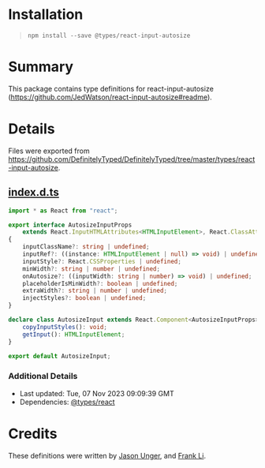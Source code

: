 # Installation
> `npm install --save @types/react-input-autosize`

# Summary
This package contains type definitions for react-input-autosize (https://github.com/JedWatson/react-input-autosize#readme).

# Details
Files were exported from https://github.com/DefinitelyTyped/DefinitelyTyped/tree/master/types/react-input-autosize.
## [index.d.ts](https://github.com/DefinitelyTyped/DefinitelyTyped/tree/master/types/react-input-autosize/index.d.ts)
````ts
import * as React from "react";

export interface AutosizeInputProps
    extends React.InputHTMLAttributes<HTMLInputElement>, React.ClassAttributes<HTMLInputElement>
{
    inputClassName?: string | undefined;
    inputRef?: ((instance: HTMLInputElement | null) => void) | undefined;
    inputStyle?: React.CSSProperties | undefined;
    minWidth?: string | number | undefined;
    onAutosize?: ((inputWidth: string | number) => void) | undefined;
    placeholderIsMinWidth?: boolean | undefined;
    extraWidth?: string | number | undefined;
    injectStyles?: boolean | undefined;
}

declare class AutosizeInput extends React.Component<AutosizeInputProps> {
    copyInputStyles(): void;
    getInput(): HTMLInputElement;
}

export default AutosizeInput;

````

### Additional Details
 * Last updated: Tue, 07 Nov 2023 09:09:39 GMT
 * Dependencies: [@types/react](https://npmjs.com/package/@types/react)

# Credits
These definitions were written by [Jason Unger](https://github.com/jsonunger), and [Frank Li](https://github.com/franklixuefei).
